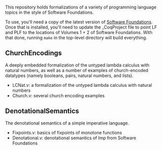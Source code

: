 This repository holds formalizations of a variety of programming
language topics in the style of Software Foundations.

To use, you'll need a copy of the latest version of [Software
Foundations](https://softwarefoundations.cis.upenn.edu/). Once that is
installed, you'll need to update the _CoqProject file to point LF and
PLF to the locations of Volumes 1 + 2 of Software Foundations. With
that done, running `make` in the top-level directory will build everything.

## ChurchEncodings
A deeply embedded formalization of the untyped lambda calculus with
natural numbers, as well as a number of examples of church-encoded
datatypes (namely booleans, pairs, natural numbers, and lists).

- LCNat.v: a formalization of the untyped lambda calculus with natural numbers
- Church.v: several church encoding examples

## DenotationalSemantics
The denotational semantics of a simple imperative language.

- Fixpoints.v: basics of fixpoints of monotone functions
- Denotational.v: denotational semantics of Imp from Software Foundations
